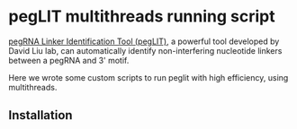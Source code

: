 # pegLIT multithreads running script

[pegRNA Linker Identification Tool (pegLIT)](https://github.com/sshen8/peglit), a powerful tool developed by David Liu lab, can automatically identify non-interfering nucleotide linkers between a pegRNA and 3' motif.

Here we wrote some custom scripts to run peglit with high efficiency, using multithreads.

## Installation

